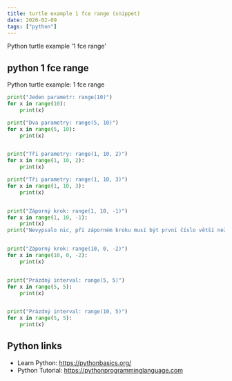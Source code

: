```yaml
---
title: turtle example 1 fce range (snippet)
date: 2020-02-09
tags: ["python"]
---
```

Python turtle example '1 fce range'


## python 1 fce range

Python turtle example: 1 fce range

```python
print("Jeden parametr: range(10)")
for x in range(10):
    print(x)

print("Dva parametry: range(5, 10)")
for x in range(5, 10):
    print(x)


print("Tři parametry: range(1, 10, 2)")
for x in range(1, 10, 2):
    print(x)

print("Tři parametry: range(1, 10, 3)")
for x in range(1, 10, 3):
    print(x)


print("Záporný krok: range(1, 10, -1)")
for x in range(1, 10, -1):
    print(x)
print("Nevypsalo nic, při záporném kroku musí být první číslo větší než druhé.")


print("Záporný krok: range(10, 0, -2)")
for x in range(10, 0, -2):
    print(x)


print("Prázdný interval: range(5, 5)")
for x in range(5, 5):
    print(x)


print("Prázdný interval: range(10, 5)")
for x in range(5, 5):
    print(x)


```

## Python links

- Learn Python: https://pythonbasics.org/
- Python Tutorial: https://pythonprogramminglanguage.com
